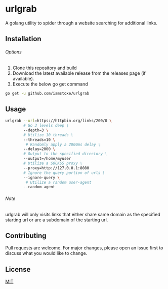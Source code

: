 # urlgrab


A golang utility to spider through a website searching for additional links. 


## Installation

###### Options
1. Clone this repository and build
2. Download the latest available release from the releases page (if available).
3. Execute the below go get command

```bash
go get -u github.com/iamstoxe/urlgrab
```

## Usage

```bash
urlgrab --url=https://httpbin.org/links/200/0 \
        # Go 3 levels deep \
        --depth=3 \
        # Utilize 10 threads \ 
        --threads=10 \ 
         # Randomly apply a 2000ms delay \
        --delay=2000 \
        # Output to the specified directory \
        --output=/home/myuser
        # Utilize a SOCKS5 proxy \
        --proxy=http://127.0.0.1:8080
        # Ignore the query portion of urls \
        --ignore-query \ 
         # Utilize a random user-agent        
        --random-agent
```

###### Note
urlgrab will only visits links that either share same domain as the specified starting url or are a subdomain of the starting url.


## Contributing
Pull requests are welcome. For major changes, please open an issue first to discuss what you would like to change.

## License
[MIT](https://choosealicense.com/licenses/mit/)